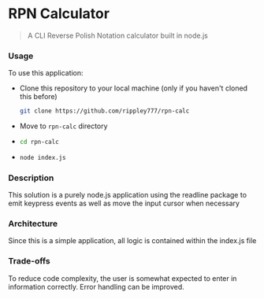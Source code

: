 # RPN Calculator

> A CLI Reverse Polish Notation calculator built in node.js

### Usage

To use this application:

- Clone this repository to your local machine (only if you haven't cloned this before)
   ```sh
   git clone https://github.com/rippley777/rpn-calc
   ```

- Move to `rpn-calc` directory
-   ```sh
    cd rpn-calc
    ```

-   ```sh
    node index.js
    ```

### Description

This solution is a purely node.js application using the readline package to emit keypress events as well as move the input cursor when necessary

### Architecture

Since this is a simple application, all logic is contained within the index.js file

### Trade-offs

To reduce code complexity, the user is somewhat expected to enter in information correctly. Error handling can be improved.
